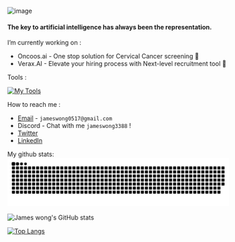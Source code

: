 ![image](https://user-images.githubusercontent.com/87692325/168801884-7996266d-a2eb-4c7f-9dfc-5eb8e3960aad.png)

#### The key to artificial intelligence has always been the representation. 

I’m currently working on :

- Oncoos.ai - One stop solution for Cervical Cancer screening 🌱
- Verax.AI - Elevate your hiring process with Next-level recruitment tool 🎉

Tools : 

[![My Tools](https://skillicons.dev/icons?i=docker,git,github,vercel,cloudflare,idea,postman,stackoverflow,figma)](https://github.com/jameswong3388)

How to reach me :

- [Email](mailto:jameswong0517@gmail.com) - `jameswong0517@gmail.com`
- Discord - Chat with me `jameswong3388` !
- [Twitter](https://twitter.com/jameswong3388)
- [LinkedIn](https://www.linkedin.com/in/jameswong3388/)

My github stats:
<picture>
  <source media="(prefers-color-scheme: dark)" srcset="https://raw.githubusercontent.com/jameswong3388/jameswong3388/output/github-snake-dark.svg" />
  <source media="(prefers-color-scheme: light)" srcset="https://raw.githubusercontent.com/jameswong3388/jameswong3388/output/github-snake.svg" />
  <img alt="github-snake" src="https://raw.githubusercontent.com/jameswong3388/jameswong3388/output/github-snake.svg" />
</picture>

![James wong's GitHub stats](https://github-readme-stats.vercel.app/api?username=jameswong3388&show_icons=true&theme=gotham&count_private=true)

[![Top Langs](https://github-readme-stats.vercel.app/api/top-langs/?username=jameswong3388&layout=compact)](https://github.com/anuraghazra/github-readme-stats)

<!--
**jameswong3388/jameswong3388** is a ✨ _special_ ✨ repository because its `README.md` (this file) appears on your GitHub profile.

Here are some ideas to get you started:

- 🔭 I’m currently working on ...
- 🌱 I’m currently learning ...
- 👯 I’m looking to collaborate on ...
- 🤔 I’m looking for help with ...
- 💬 Ask me about ...
- 📫 How to reach me: ...
- 😄 Pronouns: ...
- ⚡ Fun fact: ...
-->
